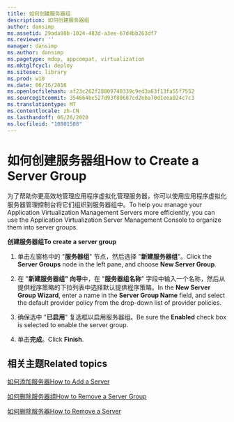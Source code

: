 ```yaml
---
title: 如何创建服务器组
description: 如何创建服务器组
author: dansimp
ms.assetid: 29ada98b-1024-483d-a3ee-67d4bb263df7
ms.reviewer: ''
manager: dansimp
ms.author: dansimp
ms.pagetype: mdop, appcompat, virtualization
ms.mktglfcycl: deploy
ms.sitesec: library
ms.prod: w10
ms.date: 06/16/2016
ms.openlocfilehash: af23c262f28809740339c9ed3a63f13fa55f7552
ms.sourcegitcommit: 354664bc527d93f80687cd2eba70d1eea024c7c3
ms.translationtype: MT
ms.contentlocale: zh-CN
ms.lasthandoff: 06/26/2020
ms.locfileid: "10801508"
---
```

# <span data-ttu-id="d53cb-103">如何创建服务器组</span><span class="sxs-lookup"><span data-stu-id="d53cb-103">How to Create a Server Group</span></span>


<span data-ttu-id="d53cb-104">为了帮助你更高效地管理应用程序虚拟化管理服务器，你可以使用应用程序虚拟化服务器管理控制台将它们组织到服务器组中。</span><span class="sxs-lookup"><span data-stu-id="d53cb-104">To help you manage your Application Virtualization Management Servers more efficiently, you can use the Application Virtualization Server Management Console to organize them into server groups.</span></span>

**<span data-ttu-id="d53cb-105">创建服务器组</span><span class="sxs-lookup"><span data-stu-id="d53cb-105">To create a server group</span></span>**

1.  <span data-ttu-id="d53cb-106">单击左窗格中的 "**服务器组**" 节点，然后选择 "**新建服务器组**"。</span><span class="sxs-lookup"><span data-stu-id="d53cb-106">Click the **Server Groups** node in the left pane, and choose **New Server Group**.</span></span>

2.  <span data-ttu-id="d53cb-107">在 "**新建服务器组" 向导**中，在 "**服务器组名称**" 字段中输入一个名称，然后从提供程序策略的下拉列表中选择默认提供程序策略。</span><span class="sxs-lookup"><span data-stu-id="d53cb-107">In the **New Server Group Wizard**, enter a name in the **Server Group Name** field, and select the default provider policy from the drop-down list of provider policies.</span></span>

3.  <span data-ttu-id="d53cb-108">确保选中 "**已启用**" 复选框以启用服务器组。</span><span class="sxs-lookup"><span data-stu-id="d53cb-108">Be sure the **Enabled** check box is selected to enable the server group.</span></span>

4.  <span data-ttu-id="d53cb-109">单击**完成**。</span><span class="sxs-lookup"><span data-stu-id="d53cb-109">Click **Finish**.</span></span>

## <span data-ttu-id="d53cb-110">相关主题</span><span class="sxs-lookup"><span data-stu-id="d53cb-110">Related topics</span></span>


[<span data-ttu-id="d53cb-111">如何添加服务器</span><span class="sxs-lookup"><span data-stu-id="d53cb-111">How to Add a Server</span></span>](how-to-add-a-server.md)

[<span data-ttu-id="d53cb-112">如何删除服务器组</span><span class="sxs-lookup"><span data-stu-id="d53cb-112">How to Remove a Server Group</span></span>](how-to-remove-a-server-group.md)

[<span data-ttu-id="d53cb-113">如何删除服务器</span><span class="sxs-lookup"><span data-stu-id="d53cb-113">How to Remove a Server</span></span>](how-to-remove-a-server.md)

 

 





